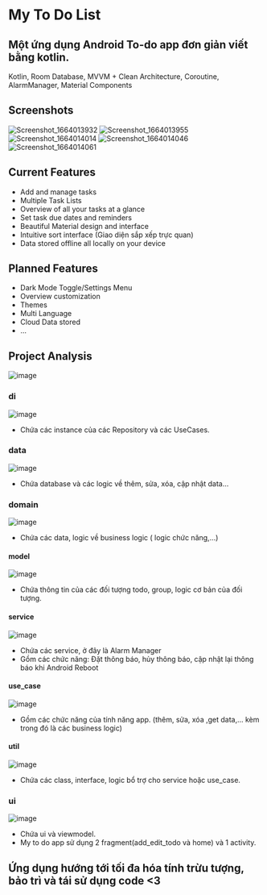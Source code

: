 # My To Do List

## Một ứng dụng Android To-do app đơn giản viết bằng kotlin.
Kotlin, Room Database, MVVM + Clean Architecture, Coroutine, AlarmManager, Material Components
## Screenshots
![Screenshot_1664013932](https://user-images.githubusercontent.com/95533596/192135445-a27e5a5a-4db0-488e-95fe-1c672ea9e312.png)
![Screenshot_1664013955](https://user-images.githubusercontent.com/95533596/192135449-52f7df75-9ccc-4382-9b4a-c5f7179f9837.png)
![Screenshot_1664014014](https://user-images.githubusercontent.com/95533596/192135456-7d47cb05-4a3d-4e4c-84cf-b4e5ae9b19ff.png)
![Screenshot_1664014046](https://user-images.githubusercontent.com/95533596/192135458-345bbb8c-6e00-466d-aba5-d308c23f2643.png)
![Screenshot_1664014061](https://user-images.githubusercontent.com/95533596/192135464-d836b439-08c8-4da4-8cb4-fbf2a0d22ee5.png)
## Current Features
- Add and manage tasks
- Multiple Task Lists
- Overview of all your tasks at a glance
- Set task due dates and reminders
- Beautiful Material design and interface
- Intuitive sort interface (Giao diện sắp xếp trực quan)
- Data stored offline all locally on your device
## Planned Features
- Dark Mode Toggle/Settings Menu
- Overview customization
- Themes
- Multi Language
- Cloud Data stored
- …
## Project Analysis
![image](https://user-images.githubusercontent.com/95533596/192135715-96b0bfbf-760c-4e7a-9c2f-55fe39646e40.png)
### di ###
![image](https://user-images.githubusercontent.com/95533596/192136132-d85e9508-c962-4d56-8dc7-2c286bb0739a.png)
- Chứa các instance của các Repository và các UseCases.
### data ###
![image](https://user-images.githubusercontent.com/95533596/192136289-a88960a0-d093-4f4b-adaa-27a41cce9805.png)
- Chứa database và các logic về thêm, sửa, xóa, cập nhật data...
### domain ###
![image](https://user-images.githubusercontent.com/95533596/192136493-4b61f9ff-bf0f-47e0-a2c7-5d26a0f52100.png)
- Chứa các data, logic về business logic ( logic chức năng,...)
#### model ####
![image](https://user-images.githubusercontent.com/95533596/192136836-091ddec5-59a5-44a7-86da-5b2a5890f1fa.png)
- Chứa thông tin của các đối tượng todo, group, logic cơ bản của đối tượng.
#### service ####
![image](https://user-images.githubusercontent.com/95533596/192136978-ad7b8e61-d73b-4304-b2c6-1916ee727693.png)
- Chứa các service, ở đây là Alarm Manager
- Gồm các chức năng: Đặt thông báo, hủy thông báo, cập nhật lại thông báo khi Android Reboot
#### use_case ####
![image](https://user-images.githubusercontent.com/95533596/192136975-a10d67fd-4952-4e14-9c5d-412a4b5274ee.png)
- Gồm các chức năng của tính năng app. (thêm, sửa, xóa ,get data,... kèm trong đó là các business logic)
#### util ####
![image](https://user-images.githubusercontent.com/95533596/192137012-bc4b63b1-bf79-4c5f-819a-92977b190b95.png)
- Chứa các class, interface, logic bổ trợ cho service hoặc use_case.
### ui ###
![image](https://user-images.githubusercontent.com/95533596/192137040-87d34806-4a3f-446e-8dfb-64045d01b104.png)
- Chứa ui và viewmodel.
- My to do app sử dụng 2 fragment(add_edit_todo và home) và 1 activity.
## Ứng dụng hướng tới tối đa hóa tính trừu tượng, bảo trì và tái sử dụng code <3


